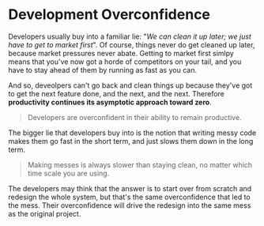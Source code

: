 # Development Overconfidence

Developers usually buy into a familiar lie: "_We can clean it up later; we just have to get to market first_". Of course, things never do get cleaned up later, because market pressures never abate. Getting to market first simlpy means that you've now got a horde of competitors on your tail, and you have to stay ahead of them by running as fast as you can.

And so, deveolpers can't go back and clean things up because they've got to get the next feature done, and the next, and the next. Therefore __productivity continues its asymptotic approach toward zero__.

> Developers are overconfident in their ability to remain productive.

The bigger lie that developers buy into is the notion that writing messy code makes them go fast in the short term, and just slows them down in the long term.

> Making messes is always slower than staying clean, no matter which time scale you are using.

The developers may think that the answer is to start over from scratch and redesign the whole system, but that's the same overconfidence that led to the mess. Their overconfidence will drive the redesign into the same mess as the original project.
